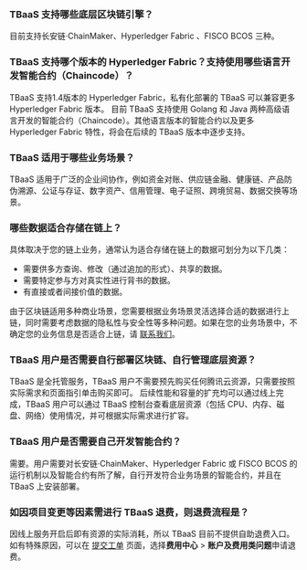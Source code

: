 [](id:Faq_01)
### TBaaS 支持哪些底层区块链引擎？
目前支持长安链·ChainMaker、Hyperledger Fabric 、FISCO BCOS 三种。

[](id:Faq_02)
### TBaaS 支持哪个版本的 Hyperledger Fabric？支持使用哪些语言开发智能合约（Chaincode）？

TBaaS 支持1.4版本的 Hyperledger Fabric，私有化部署的 TBaaS 可以兼容更多 Hyperledger Fabric 版本。
目前 TBaaS 支持使用 Golang 和 Java 两种高级语言开发的智能合约（Chaincode）。其他语言版本的智能合约以及更多 Hyperledger Fabric 特性，将会在后续的 TBaaS 版本中逐步支持。


[](id:Faq_04)
### TBaaS 适用于哪些业务场景？
TBaaS 适用于广泛的企业间协作，例如资金对账、供应链金融、健康链、产品防伪溯源、公证与存证、数字资产、信用管理、电子证照、跨境贸易、数据交换等场景。

[](id:Faq_05)
### 哪些数据适合存储在链上？

具体取决于您的链上业务，通常认为适合存储在链上的数据可划分为以下几类：
- 需要供多方查询、修改（通过追加的形式）、共享的数据。
- 需要特定参与方对真实性进行背书的数据。
- 有直接或者间接价值的数据。

由于区块链适用多种商业场景，您需要根据业务场景灵活选择合适的数据进行上链，同时需要考虑数据的隐私性与安全性等多种问题。如果在您的业务场景中，不确定您的业务信息是否适合上链，请 [联系我们](https://cloud.tencent.com/about/connect)。

[](id:Faq_06)
### TBaaS 用户是否需要自行部署区块链、自行管理底层资源？

TBaaS 是全托管服务，TBaaS 用户不需要预先购买任何腾讯云资源，只需要按照实际需求和页面指引单击购买即可。
后续性能和容量的扩充均可以通过线上完成，TBaaS 用户可以通过 TBaaS 控制台查看底层资源（包括 CPU、内存、磁盘、网络）使用情况，并可根据实际需求进行扩容。

[](id:Faq_08)
### TBaaS 用户是否需要自己开发智能合约？

需要。用户需要对长安链·ChainMaker、Hyperledger Fabric 或 FISCO BCOS 的运行机制以及智能合约有所了解，自行开发符合业务场景的智能合约，并且在 TBaaS 上安装部署。


[](id:Faq_09)
### 如因项目变更等因素需进行 TBaaS 退费，则退费流程是？
因线上服务开启后即有资源的实际消耗，所以 TBaaS 目前不提供自助退费入口。如有特殊原因，可以在 [提交工单](https://console.cloud.tencent.com/workorder/category) 页面，选择**费用中心** > **账户及费用类问题**申请退费。


